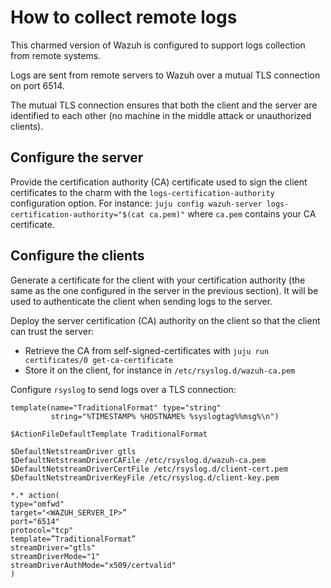 # How to collect remote logs

This charmed version of Wazuh is configured to support logs collection from remote systems.

Logs are sent from remote servers to Wazuh over a mutual TLS connection on port 6514.

The mutual TLS connection ensures that both the client and the server are identified to each other (no machine in the middle attack or unauthorized clients).

## Configure the server

Provide the certification authority (CA) certificate used to sign the client certificates to the charm with the `logs-certification-authority` configuration option. For instance: `juju config wazuh-server logs-certification-authority="$(cat ca.pem)"` where `ca.pem` contains your CA certificate.

## Configure the clients

Generate a certificate for the client with your certification authority (the same as the one configured in the server in the previous section). It will be used to authenticate the client when sending logs to the server.

Deploy the server certification (CA) authority on the client so that the client can trust the server:

- Retrieve the CA from self-signed-certificates with `juju run certificates/0 get-ca-certificate`
- Store it on the client, for instance in `/etc/rsyslog.d/wazuh-ca.pem`

Configure `rsyslog` to send logs over a TLS connection:

```text
template(name="TraditionalFormat" type="string"
         string="%TIMESTAMP% %HOSTNAME% %syslogtag%%msg%\n")

$ActionFileDefaultTemplate TraditionalFormat

$DefaultNetstreamDriver gtls
$DefaultNetstreamDriverCAFile /etc/rsyslog.d/wazuh-ca.pem
$DefaultNetstreamDriverCertFile /etc/rsyslog.d/client-cert.pem
$DefaultNetstreamDriverKeyFile /etc/rsyslog.d/client-key.pem

*.* action(
type="omfwd"
target="<WAZUH_SERVER_IP>”
port="6514"
protocol="tcp"
template=”TraditionalFormat”
streamDriver="gtls"
streamDriverMode="1"
streamDriverAuthMode="x509/certvalid"
)
```

